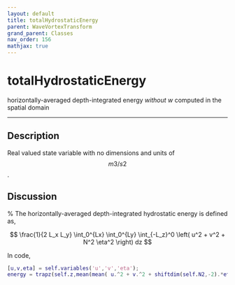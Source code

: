 ```yaml
---
layout: default
title: totalHydrostaticEnergy
parent: WaveVortexTransform
grand_parent: Classes
nav_order: 156
mathjax: true
---
```


#  totalHydrostaticEnergy

horizontally-averaged depth-integrated energy *without w* computed in the spatial domain


---

## Description
Real valued state variable with no dimensions and units of $$m3/s2$$.

## Discussion
% 
The horizontally-averaged depth-integrated hydrostatic energy is defined as,

$$
\frac{1}{2 L_x L_y} \int_0^{Lx} \int_0^{Ly} \int_{-L_z}^0 \left( u^2 + v^2 + N^2 \eta^2 \right) dz
$$

In code,

```matlab
[u,v,eta] = self.variables('u','v','eta');
energy = trapz(self.z,mean(mean( u.^2 + v.^2 + shiftdim(self.N2,-2).*eta.*eta, 1 ),2 ) )/2;
```

